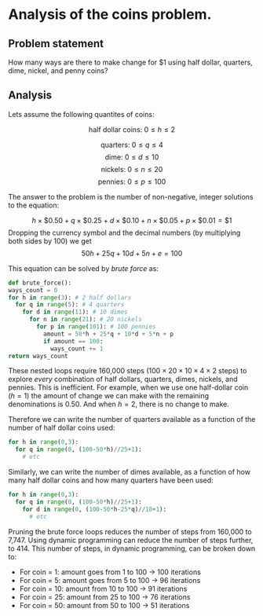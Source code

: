 # Analysis of the coins problem.

## Problem statement

How many ways are there to make change for $1 using half dollar, quarters, dime, nickel, and penny coins?

## Analysis

Lets assume the following quantites of coins:

$$\text{half dollar coins}:\  0 \leq h \leq 2$$

$$\text{quarters}:\ 0 \leq q \leq 4$$
$$\text{dime}:\ 0 \leq d \leq 10$$
$$\text{nickels}:\  0 \leq n \leq 20$$
$$\text{pennies}:\  0 \leq p \leq 100$$

The answer to the problem is the number of non-negative, integer solutions to the equation:

$$
h\times\$0.50 + q\times\$0.25 + d\times\$0.10 + n\times\$0.05 + p\times\$0.01 = \$1
$$
Dropping the currency symbol and the decimal numbers (by multiplying both sides by 100) we get
$$
50h +25q +10d +5n + e = 100
$$

This equation can be solved by *brute force* as:
```python
def brute_force():
ways_count = 0
for h in range(3): # 2 half dollars
  for q in range(5): # 4 quarters
    for d in range(11): # 10 dimes
      for n in range(21): # 20 nickels
        for p in range(101): # 100 pennies
          amount = 50*h + 25*q + 10*d + 5*n + p
          if amount == 100:
            ways_count += 1
return ways_count
```
These nested loops require 160,000 steps  ($100\times 20\times 10\times 4\times 2$ steps) to explore *every* combination of half dollars, quarters, dimes, nickels, and pennies. This is inefficient. For example, when we use one half-dollar coin ($h=1$) the amount of change we can make with the remaining denominations is $0.50$. And when $h=2$, there is no change to make.

Therefore we can write the number of quarters available as a function of the number of half dollar coins used:

```python
for h in range(0,3):
  for q in range(0, (100-50*h)//25+1):
    # etc
```
Similarly, we can write the number of dimes available, as a function of how many half dollar coins and how many quarters have been used:

```python
for h in range(0,3):
  for q in range(0, (100-50*h)//25+1):
    for d in range(0, (100-50*h-25*q)//10+1):
      # etc
```
Pruning the brute force loops reduces the number of steps from 160,000 to 7,747. Using dynamic programming can reduce the number of steps further, to 414. This number of steps, in dynamic programming, can be broken down to:
* For coin = 1: amount goes from 1 to 100 → 100 iterations
* For coin = 5: amount goes from 5 to 100 → 96 iterations
* For coin = 10: amount from 10 to 100 → 91 iterations
* For coin = 25: amount from 25 to 100 → 76 iterations
* For coin = 50: amount from 50 to 100 → 51 iterations